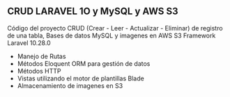 ## CRUD LARAVEL 1O y MySQL y AWS S3

Código del proyecto CRUD (Crear - Leer - Actualizar - Eliminar) de registro de una tabla, Bases de datos MySQL y imagenes en AWS S3
Framework Laravel 10.28.0

- Manejo de Rutas
- Métodos Eloquent ORM para gestión de datos
- Métodos HTTP
- Vistas utilizando el motor de plantillas Blade
- Almacenamiento de imagenes en S3



